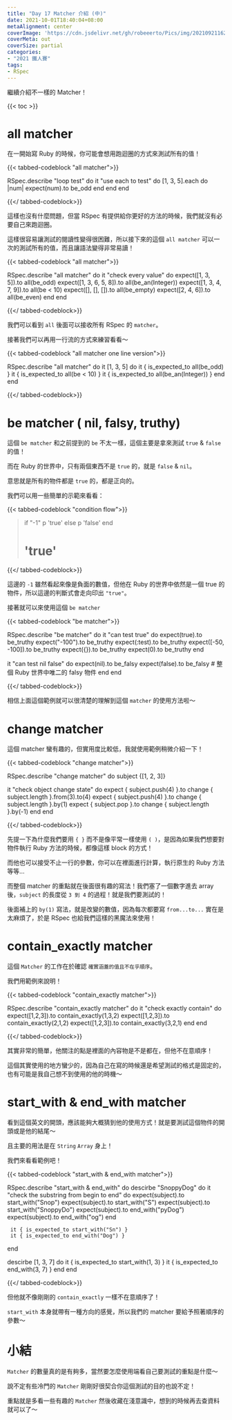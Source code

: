 ```yaml
---
title: "Day 17 Matcher 介紹 (中)"
date: 2021-10-01T18:40:04+08:00
metaAlignment: center
coverImage: 'https://cdn.jsdelivr.net/gh/robeeerto/Pics/img/202109211620030.png' 
coverMeta: out
coverSize: partial
categories:
- "2021 鐵人賽"
tags:
- RSpec
---
```


繼續介紹不一樣的 Matcher！
<!--more-->
{{< toc >}}
# all matcher

在一開始寫 Ruby 的時候，你可能會想用跑迴圈的方式來測試所有的值！

{{< tabbed-codeblock "all matcher">}}
<!-- tab ruby -->
RSpec.describe "loop test" do
  it "use each to test" do
    [1, 3, 5].each do |num|
      expect(num).to be_odd
    end
  end
end
<!-- endtab -->
{{</ tabbed-codeblock>}}

這樣也沒有什麼問題，但當 RSpec 有提供給你更好的方法的時候，我們就沒有必要自己來跑迴圈。

這樣很容易讓測試的閱讀性變得很困難，所以接下來的這個 `all matcher` 可以一次的測試所有的值，而且讓語法變得非常易讀！


{{< tabbed-codeblock "all matcher">}}
<!-- tab ruby -->
RSpec.describe "all matcher" do
  it "check every value" do
    expect([1, 3, 5]).to all(be_odd)
    expect([1, 3, 6, 5, 8]).to all(be_an(Integer))
    expect([1, 3, 4, 7, 9]).to all(be < 10)
    expect([], [], []).to all(be_empty)
    expect([2, 4, 6]).to all(be_even)
  end
end
<!-- endtab -->
{{</ tabbed-codeblock>}}

我們可以看到 `all` 後面可以接收所有 RSpec 的 `matcher`。

接著我們可以再用一行流的方式來練習看看～

{{< tabbed-codeblock "all matcher one line version">}}
<!-- tab ruby -->
RSpec.describe "all matcher" do
  it [1, 3, 5] do
    it { is_expected_to all(be_odd) }
    it { is_expected_to all(be < 10) }
    it { is_expected_to all(be_an(Integer)) }
  end
end
<!-- endtab -->
{{</ tabbed-codeblock>}}

# be matcher ( nil, falsy, truthy)

這個 `be matcher` 和之前提到的 `be` 不太一樣，這個主要是拿來測試 `true` & `false` 的值！

而在 Ruby 的世界中，只有兩個東西不是 `true` 的，就是 `false` & `nil`。

意思就是所有的物件都是 `true` 的，都是正向的。

我們可以用一些簡單的示範來看看：

{{< tabbed-codeblock "condition flow">}}
<!-- tab ruby -->
> if "-1"
> p 'true'
> else
> p 'false'
> end
> # 'true'
<!-- endtab -->
{{</ tabbed-codeblock>}}

這邊的 `-1` 雖然看起來像是負面的數值，但他在 Ruby 的世界中依然是一個 true 的物件，所以這邊的判斷式會走向印出 `"true"`。

接著就可以來使用這個 `be matcher`

{{< tabbed-codeblock "be matcher">}}
<!-- tab ruby -->
RSpec.describe "be matcher" do
  it "can test true" do
    expect(true).to be_truthy
    expect("-100").to be_truthy
    expect(:test).to be_truthy
    expect([-50, -100]).to be_truthy
    expect({}).to be_truthy
    expect(0).to be_truthy
  end
  
  it "can test nil false" do
    expect(nil).to be_falsy
    expect(false).to be_falsy
    # 整個 Ruby 世界中唯二的 falsy 物件
  end
end
<!-- endtab -->
{{</ tabbed-codeblock>}}

相信上面這個範例就可以很清楚的理解到這個 `matcher` 的使用方法啦～

# change matcher

這個 matcher 蠻有趣的，但實用度比較低，我就使用範例稍微介紹一下！

{{< tabbed-codeblock "change matcher">}}
<!-- tab ruby -->
RSpec.describe "change matcher" do
  subject {[1, 2, 3]}
  
  it "check object change state" do
    expect { subject.push(4) }.to change { subject.length }.from(3).to(4)
    expect { subject.push(4) }.to change { subject.length }.by(1)
    expect { subject.pop }.to change { subject.length }.by(-1)
  end
end
<!-- endtab -->
{{</ tabbed-codeblock>}}

先提一下為什麼我們要用 `{ }` 而不是像平常一樣使用 `( )`，是因為如果我們想要對物件執行 Ruby 方法的時候，都像這樣 block 的方式！

而他也可以接受不止一行的參數，你可以在裡面進行計算，執行原生的 Ruby 方法等等...

而整個 matcher 的重點就在後面很有趣的寫法！我們塞了一個數字進去 array 後，`subject` 的長度從 `3 到 4` 的過程！就是我們要測試的！

後面補上的 `by(1)` 寫法，就是改變的數值，因為每次都要寫 `from...to...` 實在是太麻煩了，於是 RSpec 也給我們這樣的黑魔法來使用！

# contain_exactly matcher

這個 `Matcher` 的工作在於確認 `確實涵蓋的值且不在乎順序`。

我們用範例來說明！

{{< tabbed-codeblock "contain_exactly matcher">}}
<!-- tab ruby -->
RSpec.describe "contain_exactly matcher" do
  it "check exactly contain" do
    expect([1,2,3]).to contain_exactly(1,3,2)
    expect([1,2,3]).to contain_exactly(2,1,2)
    expect([1,2,3]).to contain_exactly(3,2,1)
  end
end
<!-- endtab -->
{{</ tabbed-codeblock>}}

其實非常的簡單，他關注的點是裡面的內容物是不是都在，但他不在意順序！

這個其實使用的地方蠻少的，因為自己在寫的時候還是希望測試的格式是固定的，也有可能是我自己想不到使用的他的時機～

# start_with & end_with matcher

看到這個英文的開頭，應該能夠大概猜到他的使用方式！就是要測試這個物件的開頭或是他的結尾～

且主要的用法是在 `String` `Array` 身上！

我們來看看範例吧！

{{< tabbed-codeblock "start_with & end_with matcher">}}
<!-- tab ruby -->
RSpec.describe "start_with & end_with" do
   descirbe "SnoppyDog" do
     it "check the substring from begin to end" do
       expect(subject).to start_with("Snop")
       expect(subject).to start_with("S")
       expect(subject).to start_with("SnoppyDo")
       expect(subject).to end_with("pyDog")
       expect(subject).to end_with("og")
     end
     
     it { is_expected_to start_with("Sn") }
     it { is_expected_to end_with("Dog") }
   end
   
   descirbe [1, 3, 7] do
     it { is_expected_to start_with(1, 3) }
     it { is_expected_to end_with(3, 7) }
   end
end
<!-- endtab -->
{{</ tabbed-codeblock>}}

但他就不像剛剛的 `contain_exactly` 一樣不在意順序了！

`start_with` 本身就帶有一種方向的感覺，所以我們的 matcher 要給予照著順序的參數～

# 小結

`Matcher` 的數量真的是有夠多，當然要怎麼使用端看自己要測試的重點是什麼～

說不定有些冷門的 `Matcher` 剛剛好很契合你這個測試的目的也說不定！

重點就是多看一些有趣的 `Matcher` 然後收藏在淺意識中，想到的時候再去查資料就可以了～





